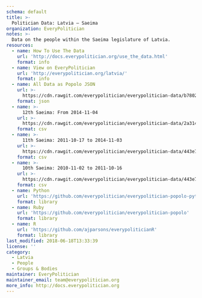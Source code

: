 ```yaml
---
schema: default
title: >-
  Politician Data: Latvia — Saeima
organization: EveryPolitician
notes: >-
  Data on the people within the Saeima legislature of Latvia.
resources:
  - name: How To Use The Data
    url: 'http://docs.everypolitician.org/use_the_data.html'
    format: info
  - name: View on EveryPolitician
    url: 'http://everypolitician.org/latvia/'
    format: info
  - name: All Data as Popolo JSON
    url: >-
      https://cdn.rawgit.com/everypolitician/everypolitician-data/b78027cd342dc7035d5fd5100c783a52582b4c7e/data/Latvia/Saeima/ep-popolo-v1.0.json
    format: json
  - name: >-
      12th Saeima: From 2014-11-04
    url: >-
      https://cdn.rawgit.com/everypolitician/everypolitician-data/2a314e8e53424361821ebebd74e11f4cea271908/data/Latvia/Saeima/term-12.csv
    format: csv
  - name: >-
      11th Saeima: 2011-10-17 to 2014-11-03
    url: >-
      https://cdn.rawgit.com/everypolitician/everypolitician-data/443e78612fa840423f4845d6ad5497250dd6f6c3/data/Latvia/Saeima/term-11.csv
    format: csv
  - name: >-
      10th Saeima: 2010-11-02 to 2011-10-16
    url: >-
      https://cdn.rawgit.com/everypolitician/everypolitician-data/443e78612fa840423f4845d6ad5497250dd6f6c3/data/Latvia/Saeima/term-10.csv
    format: csv
  - name: Python
    url: 'https://github.com/everypolitician/everypolitician-popolo-python'
    format: library
  - name: Ruby
    url: 'https://github.com/everypolitician/everypolitician-popolo'
    format: library
  - name: R
    url: 'https://github.com/ajparsons/everypoliticianR'
    format: library
last_modified: 2018-06-18T13:33:39
license: ''
category:
  - Latvia
  - People
  - Groups & Bodies
maintainer: EveryPolitician
maintainer_email: team@everypolitician.org
more_info: http://docs.everypolitician.org
---
```

